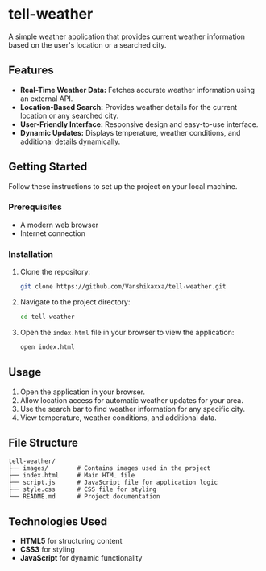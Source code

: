 # tell-weather
A simple weather application that provides current weather information based on the user's location or a searched city.

## Features
- **Real-Time Weather Data:** Fetches accurate weather information using an external API.
- **Location-Based Search:** Provides weather details for the current location or any searched city.
- **User-Friendly Interface:** Responsive design and easy-to-use interface.
- **Dynamic Updates:** Displays temperature, weather conditions, and additional details dynamically.

## Getting Started

Follow these instructions to set up the project on your local machine.

### Prerequisites
- A modern web browser
- Internet connection

### Installation
1. Clone the repository:
   ```bash
   git clone https://github.com/Vanshikaxxa/tell-weather.git
   ```
2. Navigate to the project directory:
   ```bash
   cd tell-weather
   ```
3. Open the `index.html` file in your browser to view the application:
   ```bash
   open index.html
   ```

## Usage
1. Open the application in your browser.
2. Allow location access for automatic weather updates for your area.
3. Use the search bar to find weather information for any specific city.
4. View temperature, weather conditions, and additional data.

## File Structure
```
tell-weather/
├── images/        # Contains images used in the project
├── index.html     # Main HTML file
├── script.js      # JavaScript file for application logic
├── style.css      # CSS file for styling
└── README.md      # Project documentation
```

## Technologies Used
- **HTML5** for structuring content
- **CSS3** for styling
- **JavaScript** for dynamic functionality
